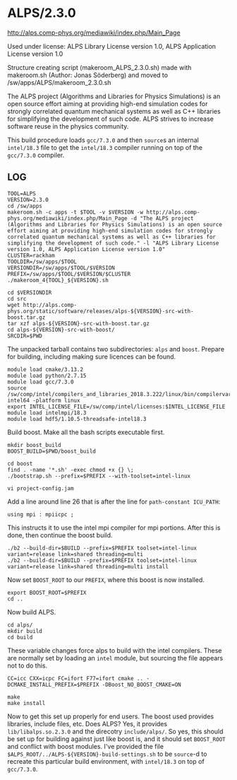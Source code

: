 ALPS/2.3.0
========================

<http://alps.comp-phys.org/mediawiki/index.php/Main_Page>

Used under license:
ALPS Library License version 1.0, ALPS Application License version 1.0

Structure creating script (makeroom_ALPS_2.3.0.sh) made with makeroom.sh (Author: Jonas Söderberg) and moved to /sw/apps/ALPS/makeroom_2.3.0.sh



The ALPS project (Algorithms and Libraries for Physics Simulations) is an open source effort aiming at providing high-end simulation codes for strongly correlated quantum mechanical systems as well as C++ libraries for simplifying the development of such code. ALPS strives to increase software reuse in the physics community.

This build procedure loads `gcc/7.3.0` and then `source`s an internal `intel/18.3` file to get the `intel/18.3` compiler running on top of the `gcc/7.3.0` compiler.


LOG
---

    TOOL=ALPS
    VERSION=2.3.0
    cd /sw/apps
    makeroom.sh -c apps -t $TOOL -v $VERSION -w http://alps.comp-phys.org/mediawiki/index.php/Main_Page -d "The ALPS project (Algorithms and Libraries for Physics Simulations) is an open source effort aiming at providing high-end simulation codes for strongly correlated quantum mechanical systems as well as C++ libraries for simplifying the development of such code." -l "ALPS Library License version 1.0, ALPS Application License version 1.0"
    CLUSTER=rackham
    TOOLDIR=/sw/apps/$TOOL
    VERSIONDIR=/sw/apps/$TOOL/$VERSION
    PREFIX=/sw/apps/$TOOL/$VERSION/$CLUSTER
    ./makeroom_4{TOOL}_${VERSION}.sh

    cd $VERSIONDIR
    cd src
    wget http://alps.comp-phys.org/static/software/releases/alps-${VERSION}-src-with-boost.tar.gz
    tar xzf alps-${VERSION}-src-with-boost.tar.gz 
    cd alps-${VERSION}-src-with-boost/
    SRCDIR=$PWD

The unpacked tarball contains two subdirectories: `alps` and `boost`.  Prepare for building, including making sure licences can be found.

    module load cmake/3.13.2
    module load python/2.7.15
    module load gcc/7.3.0
    source /sw/comp/intel/compilers_and_libraries_2018.3.222/linux/bin/compilervars.sh intel64 -platform linux
    export INTEL_LICENSE_FILE=/sw/comp/intel/licenses:$INTEL_LICENSE_FILE
    module load intelmpi/18.3
    module load hdf5/1.10.5-threadsafe-intel18.3

Build boost.  Make all the bash scripts executable first.

    mkdir boost_build
    BOOST_BUILD=$PWD/boost_build

    cd boost
    find . -name '*.sh' -exec chmod +x {} \;
    ./bootstrap.sh --prefix=$PREFIX --with-toolset=intel-linux

    vi project-config.jam

Add a line around line 26 that is after the line for `path-constant ICU_PATH`:

    using mpi : mpiicpc ;

This instructs it to use the intel mpi compiler for mpi portions.  After this is done, then continue the boost build.

    ./b2 --build-dir=$BUILD --prefix=$PREFIX toolset=intel-linux variant=release link=shared threading=multi
    ./b2 --build-dir=$BUILD --prefix=$PREFIX toolset=intel-linux variant=release link=shared threading=multi install

Now set `BOOST_ROOT` to our `PREFIX`, where this boost is now installed.


    export BOOST_ROOT=$PREFIX
    cd ..


Now build ALPS.

    cd alps/
    mkdir build
    cd build

These variable changes force alps to build with the intel compilers.
These are normally set by loading an `intel` module, but sourcing the file appears not to do this.

    CC=icc CXX=icpc FC=ifort F77=ifort cmake .. -DCMAKE_INSTALL_PREFIX=$PREFIX -DBoost_NO_BOOST_CMAKE=ON 

    make
    make install


Now to get this set up properly for end users.  The boost used provides
libraries, include files, etc.  Does ALPS?  Yes, it provides
`lib/libalps.so.2.3.0` and the direcotry `include/alps/`.  So yes, this should
be set up for building against just like boost is, and it should set
`BOOST_ROOT` and conflict with boost modules.  I've provided the file
`$ALPS_ROOT/../ALPS-${VERSION}-build-settings.sh` to be `source`-d to recreate
this particular build environment, with `intel/18.3` on top of `gcc/7.3.0`.


